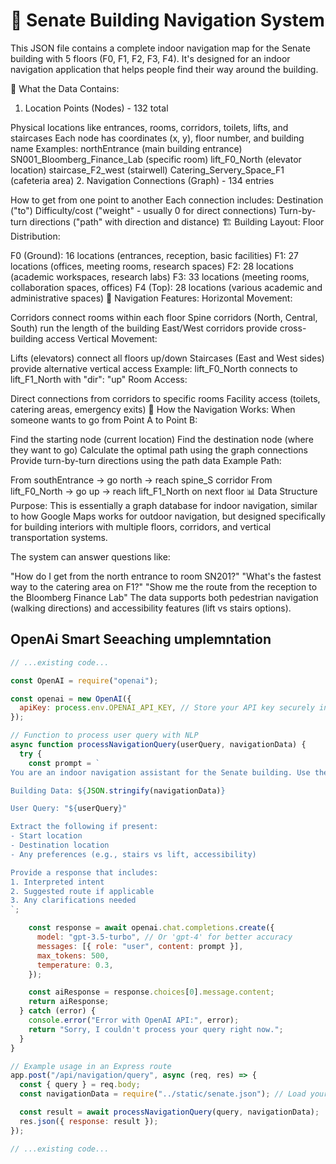 # 🏢 Senate Building Navigation System

This JSON file contains a complete indoor navigation map for the Senate building with 5 floors (F0, F1, F2, F3, F4). It's designed for an indoor navigation application that helps people find their way around the building.

📍 What the Data Contains:

1. Location Points (Nodes) - 132 total

Physical locations like entrances, rooms, corridors, toilets, lifts, and staircases
Each node has coordinates (x, y), floor number, and building name
Examples:
northEntrance (main building entrance)
SN001_Bloomberg_Finance_Lab (specific room)
lift_F0_North (elevator location)
staircase_F2_west (stairwell)
Catering_Servery_Space_F1 (cafeteria area) 2. Navigation Connections (Graph) - 134 entries

How to get from one point to another
Each connection includes:
Destination ("to")
Difficulty/cost ("weight" - usually 0 for direct connections)
Turn-by-turn directions ("path" with direction and distance)
🏗️ Building Layout:
Floor Distribution:

F0 (Ground): 16 locations (entrances, reception, basic facilities)
F1: 27 locations (offices, meeting rooms, research spaces)
F2: 28 locations (academic workspaces, research labs)
F3: 33 locations (meeting rooms, collaboration spaces, offices)
F4 (Top): 28 locations (various academic and administrative spaces)
🚶 Navigation Features:
Horizontal Movement:

Corridors connect rooms within each floor
Spine corridors (North, Central, South) run the length of the building
East/West corridors provide cross-building access
Vertical Movement:

Lifts (elevators) connect all floors up/down
Staircases (East and West sides) provide alternative vertical access
Example: lift_F0_North connects to lift_F1_North with "dir": "up"
Room Access:

Direct connections from corridors to specific rooms
Facility access (toilets, catering areas, emergency exits)
🎯 How the Navigation Works:
When someone wants to go from Point A to Point B:

Find the starting node (current location)
Find the destination node (where they want to go)
Calculate the optimal path using the graph connections
Provide turn-by-turn directions using the path data
Example Path:

From southEntrance → go north → reach spine_S corridor
From lift_F0_North → go up → reach lift_F1_North on next floor
📊 Data Structure Purpose:
This is essentially a graph database for indoor navigation, similar to how Google Maps works for outdoor navigation, but designed specifically for building interiors with multiple floors, corridors, and vertical transportation systems.

The system can answer questions like:

"How do I get from the north entrance to room SN201?"
"What's the fastest way to the catering area on F1?"
"Show me the route from the reception to the Bloomberg Finance Lab"
The data supports both pedestrian navigation (walking directions) and accessibility features (lift vs stairs options).

## OpenAi Smart Seeaching umplemntation

```js
// ...existing code...

const OpenAI = require("openai");

const openai = new OpenAI({
  apiKey: process.env.OPENAI_API_KEY, // Store your API key securely in environment variables
});

// Function to process user query with NLP
async function processNavigationQuery(userQuery, navigationData) {
  try {
    const prompt = `
You are an indoor navigation assistant for the Senate building. Use the following data to understand and respond to user queries about navigation.

Building Data: ${JSON.stringify(navigationData)}

User Query: "${userQuery}"

Extract the following if present:
- Start location
- Destination location
- Any preferences (e.g., stairs vs lift, accessibility)

Provide a response that includes:
1. Interpreted intent
2. Suggested route if applicable
3. Any clarifications needed
`;

    const response = await openai.chat.completions.create({
      model: "gpt-3.5-turbo", // Or 'gpt-4' for better accuracy
      messages: [{ role: "user", content: prompt }],
      max_tokens: 500,
      temperature: 0.3,
    });

    const aiResponse = response.choices[0].message.content;
    return aiResponse;
  } catch (error) {
    console.error("Error with OpenAI API:", error);
    return "Sorry, I couldn't process your query right now.";
  }
}

// Example usage in an Express route
app.post("/api/navigation/query", async (req, res) => {
  const { query } = req.body;
  const navigationData = require("../static/senate.json"); // Load your navigation data

  const result = await processNavigationQuery(query, navigationData);
  res.json({ response: result });
});

// ...existing code...
```
